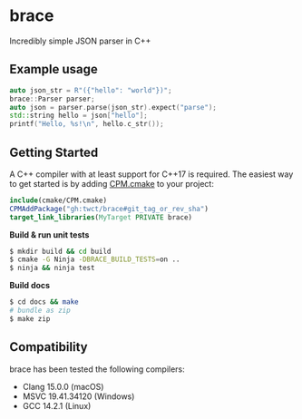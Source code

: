 # brace

Incredibly simple JSON parser in C++

## Example usage

```cpp
auto json_str = R"({"hello": "world"})";
brace::Parser parser;
auto json = parser.parse(json_str).expect("parse");
std::string hello = json["hello"];
printf("Hello, %s!\n", hello.c_str());
```

## Getting Started

A C++ compiler with at least support for C++17 is required. The easiest way to get started is by adding [CPM.cmake](https://github.com/cpm-cmake/CPM.cmake/blob/v0.40.2/cmake/CPM.cmake) to your project:

```cmake
include(cmake/CPM.cmake)
CPMAddPackage("gh:twct/brace#git_tag_or_rev_sha")
target_link_libraries(MyTarget PRIVATE brace)
```

**Build & run unit tests**

```sh
$ mkdir build && cd build
$ cmake -G Ninja -DBRACE_BUILD_TESTS=on ..
$ ninja && ninja test
```

**Build docs**

```sh
$ cd docs && make
# bundle as zip
$ make zip
```

## Compatibility

brace has been tested the following compilers:

- Clang 15.0.0 (macOS)
- MSVC 19.41.34120 (Windows)
- GCC 14.2.1 (Linux)